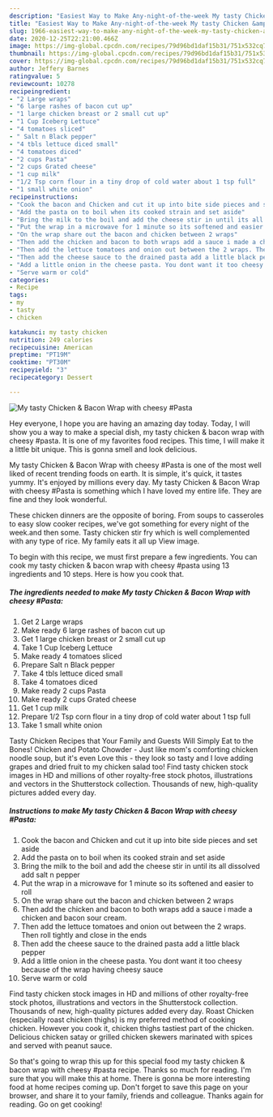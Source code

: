 ```yaml
---
description: "Easiest Way to Make Any-night-of-the-week My tasty Chicken &amp;amp; Bacon Wrap with cheesy #Pasta"
title: "Easiest Way to Make Any-night-of-the-week My tasty Chicken &amp;amp; Bacon Wrap with cheesy #Pasta"
slug: 1966-easiest-way-to-make-any-night-of-the-week-my-tasty-chicken-and-amp-bacon-wrap-with-cheesy-pasta
date: 2020-12-25T22:21:00.466Z
image: https://img-global.cpcdn.com/recipes/79d96bd1daf15b31/751x532cq70/my-tasty-chicken-bacon-wrap-with-cheesy-pasta-recipe-main-photo.jpg
thumbnail: https://img-global.cpcdn.com/recipes/79d96bd1daf15b31/751x532cq70/my-tasty-chicken-bacon-wrap-with-cheesy-pasta-recipe-main-photo.jpg
cover: https://img-global.cpcdn.com/recipes/79d96bd1daf15b31/751x532cq70/my-tasty-chicken-bacon-wrap-with-cheesy-pasta-recipe-main-photo.jpg
author: Jeffery Barnes
ratingvalue: 5
reviewcount: 10278
recipeingredient:
- "2 Large wraps"
- "6 large rashes of bacon cut up"
- "1 large chicken breast or 2 small cut up"
- "1 Cup Iceberg Lettuce"
- "4 tomatoes sliced"
- " Salt n Black pepper"
- "4 tbls lettuce diced small"
- "4 tomatoes diced"
- "2 cups Pasta"
- "2 cups Grated cheese"
- "1 cup milk"
- "1/2 Tsp corn flour in a tiny drop of cold water about 1 tsp full"
- "1 small white onion"
recipeinstructions:
- "Cook the bacon and Chicken and cut it up into bite side pieces and set aside"
- "Add the pasta on to boil when its cooked strain and set aside"
- "Bring the milk to the boil and add the cheese stir in until its all dissolved add salt n pepper"
- "Put the wrap in a microwave for 1 minute so its softened and easier to roll"
- "On the wrap share out the bacon and chicken between 2 wraps"
- "Then add the chicken and bacon to both wraps add a sauce i made a chicken and bacon sour cream."
- "Then add the lettuce tomatoes and onion out between the 2 wraps. Then roll tightly and close in the ends"
- "Then add the cheese sauce to the drained pasta add a little black pepper"
- "Add a little onion in the cheese pasta. You dont want it too cheesy because of the wrap having cheesy sauce"
- "Serve warm or cold"
categories:
- Recipe
tags:
- my
- tasty
- chicken

katakunci: my tasty chicken 
nutrition: 249 calories
recipecuisine: American
preptime: "PT19M"
cooktime: "PT30M"
recipeyield: "3"
recipecategory: Dessert

---
```



![My tasty Chicken &amp; Bacon Wrap with cheesy #Pasta](https://img-global.cpcdn.com/recipes/79d96bd1daf15b31/751x532cq70/my-tasty-chicken-bacon-wrap-with-cheesy-pasta-recipe-main-photo.jpg)

Hey everyone, I hope you are having an amazing day today. Today, I will show you a way to make a special dish, my tasty chicken &amp; bacon wrap with cheesy #pasta. It is one of my favorites food recipes. This time, I will make it a little bit unique. This is gonna smell and look delicious.

My tasty Chicken &amp; Bacon Wrap with cheesy #Pasta is one of the most well liked of recent trending foods on earth. It is simple, it's quick, it tastes yummy. It's enjoyed by millions every day. My tasty Chicken &amp; Bacon Wrap with cheesy #Pasta is something which I have loved my entire life. They are fine and they look wonderful.

These chicken dinners are the opposite of boring. From soups to casseroles to easy slow cooker recipes, we&#39;ve got something for every night of the week.and then some. Tasty chicken stir fry which is well complemented with any type of rice. My family eats it all up View image.


To begin with this recipe, we must first prepare a few ingredients. You can cook my tasty chicken &amp; bacon wrap with cheesy #pasta using 13 ingredients and 10 steps. Here is how you cook that.

<!--inarticleads1-->

##### The ingredients needed to make My tasty Chicken &amp; Bacon Wrap with cheesy #Pasta:

1. Get 2 Large wraps
1. Make ready 6 large rashes of bacon cut up
1. Get 1 large chicken breast or 2 small cut up
1. Take 1 Cup Iceberg Lettuce
1. Make ready 4 tomatoes sliced
1. Prepare  Salt n Black pepper
1. Take 4 tbls lettuce diced small
1. Take 4 tomatoes diced
1. Make ready 2 cups Pasta
1. Make ready 2 cups Grated cheese
1. Get 1 cup milk
1. Prepare 1/2 Tsp corn flour in a tiny drop of cold water about 1 tsp full
1. Take 1 small white onion


Tasty Chicken Recipes that Your Family and Guests Will Simply Eat to the Bones! Chicken and Potato Chowder - Just like mom&#39;s comforting chicken noodle soup, but it&#39;s even Love this - they look so tasty and I love adding grapes and dried fruit to my chicken salad too! Find tasty chicken stock images in HD and millions of other royalty-free stock photos, illustrations and vectors in the Shutterstock collection. Thousands of new, high-quality pictures added every day. 

<!--inarticleads2-->

##### Instructions to make My tasty Chicken &amp; Bacon Wrap with cheesy #Pasta:

1. Cook the bacon and Chicken and cut it up into bite side pieces and set aside
1. Add the pasta on to boil when its cooked strain and set aside
1. Bring the milk to the boil and add the cheese stir in until its all dissolved add salt n pepper
1. Put the wrap in a microwave for 1 minute so its softened and easier to roll
1. On the wrap share out the bacon and chicken between 2 wraps
1. Then add the chicken and bacon to both wraps add a sauce i made a chicken and bacon sour cream.
1. Then add the lettuce tomatoes and onion out between the 2 wraps. Then roll tightly and close in the ends
1. Then add the cheese sauce to the drained pasta add a little black pepper
1. Add a little onion in the cheese pasta. You dont want it too cheesy because of the wrap having cheesy sauce
1. Serve warm or cold


Find tasty chicken stock images in HD and millions of other royalty-free stock photos, illustrations and vectors in the Shutterstock collection. Thousands of new, high-quality pictures added every day. Roast Chicken (especially roast chicken thighs) is my preferred method of cooking chicken. However you cook it, chicken thighs tastiest part of the chicken. Delicious chicken satay or grilled chicken skewers marinated with spices and served with peanut sauce. 

So that's going to wrap this up for this special food my tasty chicken &amp; bacon wrap with cheesy #pasta recipe. Thanks so much for reading. I'm sure that you will make this at home. There is gonna be more interesting food at home recipes coming up. Don't forget to save this page on your browser, and share it to your family, friends and colleague. Thanks again for reading. Go on get cooking!
